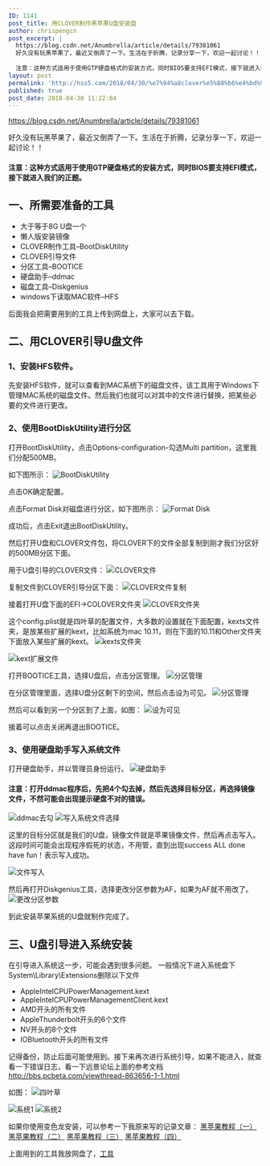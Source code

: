 ```yaml
---
ID: 1141
post_title: 用CLOVER制作黑苹果U盘安装盘
author: chrispengcn
post_excerpt: |
  https://blog.csdn.net/Anumbrella/article/details/79381061
  好久没有玩黑苹果了，最近又倒弄了一下。生活在于折腾，记录分享一下，欢迎一起讨论！！
  
  注意：这种方式适用于使用GTP硬盘格式的安装方式，同时BIOS要支持EFI模式，接下就进入我们的正题。
layout: post
permalink: 'http://hss5.com/2018/04/30/%e7%94%a8clover%e5%88%b6%e4%bd%9c%e9%bb%91%e8%8b%b9%e6%9e%9cu%e7%9b%98%e5%ae%89%e8%a3%85%e7%9b%98/'
published: true
post_date: 2018-04-30 11:22:04
---
```

https://blog.csdn.net/Anumbrella/article/details/79381061

好久没有玩黑苹果了，最近又倒弄了一下。生活在于折腾，记录分享一下，欢迎一起讨论！！
<h4 id="注意这种方式适用于使用gtp硬盘格式的安装方式同时bios要支持efi模式接下就进入我们的正题">注意：这种方式适用于使用GTP硬盘格式的安装方式，同时BIOS要支持EFI模式，接下就进入我们的正题。</h4>
<h2 id="一所需要准备的工具"><a name="t0"></a>一、所需要准备的工具</h2>
<ul>
 	<li>大于等于8G U盘一个</li>
 	<li>懒人版安装镜像</li>
 	<li>CLOVER制作工具–BootDiskUtility</li>
 	<li>CLOVER引导文件</li>
 	<li>分区工具–BOOTICE</li>
 	<li>硬盘助手–ddmac</li>
 	<li>磁盘工具–Diskgenius</li>
 	<li>windows下读取MAC软件–HFS</li>
</ul>
后面我会把需要用到的工具上传到网盘上，大家可以去下载。
<h2 id="二用clover引导u盘文件"><a name="t1"></a>二、用CLOVER引导U盘文件</h2>
<h3 id="1安装hfs软件"><a name="t2"></a>1、安装HFS软件。</h3>
先安装HFS软件，就可以查看到MAC系统下的磁盘文件，该工具用于Windows下管理MAC系统的磁盘文件。然后我们也就可以对其中的文件进行替换，把某些必要的文件进行更改。
<h3 id="2使用bootdiskutility进行分区"><a name="t3"></a>2、使用BootDiskUtility进行分区</h3>
打开BootDiskUtility，点击Options-configuration-勾选Multi partition，这里我们分配500MB。

如下图所示：
<img title="" src="https://img-blog.csdn.net/20180226201709354?watermark/2/text/aHR0cDovL2Jsb2cuY3Nkbi5uZXQvQW51bWJyZWxsYQ==/font/5a6L5L2T/fontsize/400/fill/I0JBQkFCMA==/dissolve/70" alt="BootDiskUtility" />

点击OK确定配置。

点击Format Disk对磁盘进行分区，如下图所示：
<img title="" src="https://img-blog.csdn.net/20180226201952996?watermark/2/text/aHR0cDovL2Jsb2cuY3Nkbi5uZXQvQW51bWJyZWxsYQ==/font/5a6L5L2T/fontsize/400/fill/I0JBQkFCMA==/dissolve/70" alt="Format Disk" />

成功后，点击Exit退出BootDiskUtility。

然后打开U盘和CLOVER文件包，将CLOVER下的文件全部复制到刚才我们分区好的500MB分区下面。

用于U盘引导的CLOVER文件：
<img title="" src="https://img-blog.csdn.net/20180226202913930?watermark/2/text/aHR0cDovL2Jsb2cuY3Nkbi5uZXQvQW51bWJyZWxsYQ==/font/5a6L5L2T/fontsize/400/fill/I0JBQkFCMA==/dissolve/70" alt="CLOVER文件" />

复制文件到CLOVER引导分区下面：
<img title="" src="https://img-blog.csdn.net/20180226203021453?watermark/2/text/aHR0cDovL2Jsb2cuY3Nkbi5uZXQvQW51bWJyZWxsYQ==/font/5a6L5L2T/fontsize/400/fill/I0JBQkFCMA==/dissolve/70" alt="CLOVER文件复制" />

接着打开U盘下面的EFI-&gt;COLOVER文件夹
<img title="" src="https://img-blog.csdn.net/2018022620514975?watermark/2/text/aHR0cDovL2Jsb2cuY3Nkbi5uZXQvQW51bWJyZWxsYQ==/font/5a6L5L2T/fontsize/400/fill/I0JBQkFCMA==/dissolve/70" alt="CLOVER文件夹" />

这个config.plist就是四叶草的配置文件，大多数的设置就在下面配置，kexts文件夹，是放某些扩展的kext，比如系统为mac 10.11，则在下面的10.11和Other文件夹下面放入某些扩展的kext。
<img title="" src="https://img-blog.csdn.net/20180226205534172?watermark/2/text/aHR0cDovL2Jsb2cuY3Nkbi5uZXQvQW51bWJyZWxsYQ==/font/5a6L5L2T/fontsize/400/fill/I0JBQkFCMA==/dissolve/70" alt="kexts文件夹" />

<img title="" src="https://img-blog.csdn.net/20180226220711363?watermark/2/text/aHR0cDovL2Jsb2cuY3Nkbi5uZXQvQW51bWJyZWxsYQ==/font/5a6L5L2T/fontsize/400/fill/I0JBQkFCMA==/dissolve/70" alt="kext扩展文件" />

打开BOOTICE工具，选择U盘后，点击分区管理。
<img title="" src="https://img-blog.csdn.net/20180226204215132?watermark/2/text/aHR0cDovL2Jsb2cuY3Nkbi5uZXQvQW51bWJyZWxsYQ==/font/5a6L5L2T/fontsize/400/fill/I0JBQkFCMA==/dissolve/70" alt="分区管理" />

在分区管理里面，选择U盘分区剩下的空间，然后点击设为可见。
<img title="" src="https://img-blog.csdn.net/20180226204331785?watermark/2/text/aHR0cDovL2Jsb2cuY3Nkbi5uZXQvQW51bWJyZWxsYQ==/font/5a6L5L2T/fontsize/400/fill/I0JBQkFCMA==/dissolve/70" alt="分区管理" />

然后可以看到另一个分区到了上面，如图：
<img title="" src="https://img-blog.csdn.net/20180226204710846?watermark/2/text/aHR0cDovL2Jsb2cuY3Nkbi5uZXQvQW51bWJyZWxsYQ==/font/5a6L5L2T/fontsize/400/fill/I0JBQkFCMA==/dissolve/70" alt="设为可见" />

接着可以点击关闭再退出BOOTICE。
<h3 id="3使用硬盘助手写入系统文件"><a name="t4"></a>3、使用硬盘助手写入系统文件</h3>
打开硬盘助手，并以管理员身份运行。
<img title="" src="https://img-blog.csdn.net/20180226211144843?watermark/2/text/aHR0cDovL2Jsb2cuY3Nkbi5uZXQvQW51bWJyZWxsYQ==/font/5a6L5L2T/fontsize/400/fill/I0JBQkFCMA==/dissolve/70" alt="硬盘助手" />
<h4 id="注意打开ddmac程序后先把4个勾去掉然后先选择目标分区再选择镜像文件不然可能会出现提示硬盘不对的错误"><strong>注意：打开ddmac程序后，先把4个勾去掉，然后先选择目标分区，再选择镜像文件，不然可能会出现提示硬盘不对的错误。</strong></h4>
<img title="" src="https://img-blog.csdn.net/20180226211623151?watermark/2/text/aHR0cDovL2Jsb2cuY3Nkbi5uZXQvQW51bWJyZWxsYQ==/font/5a6L5L2T/fontsize/400/fill/I0JBQkFCMA==/dissolve/70" alt="ddmac去勾" />

<img title="" src="https://img-blog.csdn.net/20180226211915652?watermark/2/text/aHR0cDovL2Jsb2cuY3Nkbi5uZXQvQW51bWJyZWxsYQ==/font/5a6L5L2T/fontsize/400/fill/I0JBQkFCMA==/dissolve/70" alt="写入系统文件选择" />

这里的目标分区就是我们的U盘，镜像文件就是苹果镜像文件，然后再点击写入。这段时间可能会出现程序假死的状态，不用管，直到出现success ALL done have fun！表示写入成功。

<img title="" src="https://img-blog.csdn.net/20180226212230579?watermark/2/text/aHR0cDovL2Jsb2cuY3Nkbi5uZXQvQW51bWJyZWxsYQ==/font/5a6L5L2T/fontsize/400/fill/I0JBQkFCMA==/dissolve/70" alt="文件写入" />

然后再打开Diskgenius工具，选择更改分区参数为AF，如果为AF就不用改了。
<img title="" src="https://img-blog.csdn.net/20180226212747159?watermark/2/text/aHR0cDovL2Jsb2cuY3Nkbi5uZXQvQW51bWJyZWxsYQ==/font/5a6L5L2T/fontsize/400/fill/I0JBQkFCMA==/dissolve/70" alt="更改分区参数" />

到此安装苹果系统的U盘就制作完成了。
<h2 id="三u盘引导进入系统安装"><a name="t5"></a>三、U盘引导进入系统安装</h2>
在引导进入系统这一步，可能会遇到很多问题。
一般情况下进入系统盘下System\Library\Extensions删除以下文件
<ul>
 	<li>AppleIntelCPUPowerManagement.kext</li>
 	<li>AppleIntelCPUPowerManagementClient.kext</li>
 	<li>AMD开头的所有文件</li>
 	<li>AppleThunderbolt开头的6个文件</li>
 	<li>NV开头的8个文件</li>
 	<li>IOBluetooth开头的所有文件</li>
</ul>
记得备份，防止后面可能使用到。接下来再次进行系统引导，如果不能进入，就查看一下错误日志，看一下远景论坛上面的参考文档 <a href="http://bbs.pcbeta.com/viewthread-863656-1-1.html" target="_blank" rel="noopener noreferrer">http://bbs.pcbeta.com/viewthread-863656-1-1.html</a>

如图：
<img title="" src="https://img-blog.csdn.net/20180226214852685?watermark/2/text/aHR0cDovL2Jsb2cuY3Nkbi5uZXQvQW51bWJyZWxsYQ==/font/5a6L5L2T/fontsize/400/fill/I0JBQkFCMA==/dissolve/70" alt="四叶草" />

<img title="" src="https://img-blog.csdn.net/20180226214915728?watermark/2/text/aHR0cDovL2Jsb2cuY3Nkbi5uZXQvQW51bWJyZWxsYQ==/font/5a6L5L2T/fontsize/400/fill/I0JBQkFCMA==/dissolve/70" alt="系统1" />

<img title="" src="https://img-blog.csdn.net/20180226214929176?watermark/2/text/aHR0cDovL2Jsb2cuY3Nkbi5uZXQvQW51bWJyZWxsYQ==/font/5a6L5L2T/fontsize/400/fill/I0JBQkFCMA==/dissolve/70" alt="系统2" />

如果你使用变色龙安装，可以参考一下我原来写的记录文章：
<a href="http://www.cnblogs.com/anumbrella/p/4489250.html" target="_blank" rel="noopener noreferrer">黑苹果教程（一）</a>
<a href="http://www.cnblogs.com/anumbrella/p/4495508.html" target="_blank" rel="noopener noreferrer">黑苹果教程（二）</a>
<a href="http://www.cnblogs.com/anumbrella/p/4495707.html" target="_blank" rel="noopener noreferrer">黑苹果教程（三）</a>
<a href="http://www.cnblogs.com/anumbrella/p/5296676.html" target="_blank" rel="noopener noreferrer">黑苹果教程（四）</a>

上面用到的工具我放网盘了，<a href="https://pan.baidu.com/s/1htfwMji" target="_blank" rel="noopener noreferrer">工具</a>